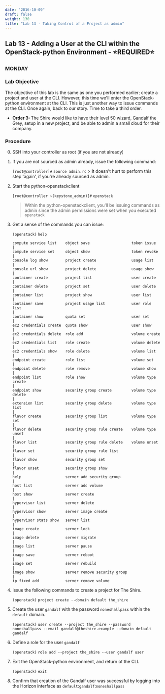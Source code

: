 ```yaml
---
date: "2016-10-09"
draft: false
weight: 130
title: "Lab 13 - Taking Control of a Project as admin"
---
```


## Lab 13 - Adding a User at the CLI within the OpenStack-python Environment - &#x2B50;REQUIRED&#x2B50;

### MONDAY

### Lab Objective

The objective of this lab is the same as one you performed earlier; create a project and user at the CLI. However, this time we'll enter the OpenStack-python environment at the CLI. This is just another way to issue commands at the CLI. Once again, back to our story. Time to take a third order.

   - **Order 3:** The Shire would like to have their level 50 wizard, Gandalf the Grey, setup in a new project, and be able to admin a small cloud for their company.

### Procedure

0. SSH into your controller as root (if you are not already)

0. If you are not sourced as admin already, issue the following command:
	
	`[root@controller]#` `source admin.rc`
	   > It doesn't hurt to perform this step 'again', if you're already sourced as admin.

0. Start the python-openstackclient
	
    `[root@controller ~(keystone_admin)]#` `openstack`

	> Within the python-openstackclient, you'll be issuing commands as admin since the admin permissions were set when you executed `openstack`

4. Get a sense of the commands you can issue:

	`(openstack)` `help`
	
	```
	compute service list    object save                   token issue                                                                                           |
    compute service set     object show                   token revoke                                                                                          |
	console log show        project create                usage list                                                                                            |
	console url show        project delete                usage show                                                                                            |
	container create        project list                  user create                                                                                           |
	container delete        project set                   user delete                                                                                           |
	container list          project show                  user list                                                                                             |
	container save          project usage list            user role list                                                                                        |
	container show          quota set                     user set                                                                                              |
	ec2 credentials create  quota show                    user show                                                                                             |	
	ec2 credentials delete  role add                      volume create                                                                                         |
	ec2 credentials list    role create                   volume delete                                                                                         |
	ec2 credentials show    role delete                   volume list                                                                                           |
	endpoint create         role list                     volume set                                                                                            |
	endpoint delete         role remove                   volume show                                                                                           |
	endpoint list           role show                     volume type create                                                                                    |
	endpoint show           security group create         volume type delete                                                                                    |
	extension list          security group delete         volume type list                                                                                      |
	flavor create           security group list           volume type set                                                                                       |
	flavor delete           security group rule create    volume type unset                                                                                     |
	flavor list             security group rule delete    volume unset                                                                                          |
	flavor set              security group rule list                                                                                                            |
	flavor show             security group set                                                                                                                  |
	flavor unset            security group show                                                                                                                 |
	help                    server add security group                                                                                                           |
	host list               server add volume                                                                                                                   |
	host show               server create                                                                                                                       |
	hypervisor list         server delete                                                                                                                       |
	hypervisor show         server image create                                                                                                                 |
	hypervisor stats show   server list                                                                                                                         |
	image create            server lock                                                                                                                         |
	image delete            server migrate                                                                                                                      |
	image list              server pause                                                                                                                        |
	image save              server reboot                                                                                                                       |
	image set               server rebuild                                                                                                                      |
	image show              server remove security group                                                                                                        |
	ip fixed add            server remove volume
    ```
	
	
0. Issue the following commands to create a project for The Shire.

   `(openstack)` `project create --domain default the_shire`

0. Create the user `gandalf` with the password `noneshallpass` within the `default` domain.

   `(openstack)` `user create --project the_shire --password noneshallpass --email gandalf@theshire.example --domain default gandalf`

0. Define a role for the user `gandalf`

   `(openstack)` `role add --project the_shire --user gandalf user`
	
0. Exit the OpenStack-python environment, and return ot the CLI.

   `(openstack)` `exit`

0. Confirm that creation of the Gandalf user was successful by logging into the Horizon interface as `default`:`gandalf`:`noneshallpass`
